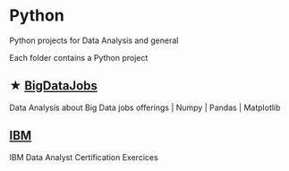 # Python

Python projects for Data Analysis and general

Each folder contains a Python project

## ★ [BigDataJobs](https://github.com/jorgegabrielvm/Python/tree/main/BigDataJobs)
Data Analysis about Big Data jobs offerings | Numpy | Pandas | Matplotlib

## [IBM](https://github.com/jorgegabrielvm/Python/tree/main/IBM)
IBM Data Analyst Certification Exercices
